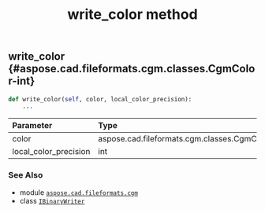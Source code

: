 ﻿---
title: write_color method
second_title: Aspose.CAD for Python via .NET API References
description: 
type: docs
weight: 60
url: /python-net/aspose.cad.fileformats.cgm/ibinarywriter/write_color/
is_root: false
---

## write_color {#aspose.cad.fileformats.cgm.classes.CgmColor-int}





```python
def write_color(self, color, local_color_precision):
    ...
```


| Parameter | Type | Description |
| :- | :- | :- |
| color | aspose.cad.fileformats.cgm.classes.CgmColor |  |
| local_color_precision | int |  |



### See Also
* module [`aspose.cad.fileformats.cgm`](../../)
* class [`IBinaryWriter`](/cad/python-net/aspose.cad.fileformats.cgm/ibinarywriter)
